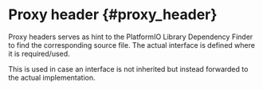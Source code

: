 # Proxy header {#proxy_header}

Proxy headers serves as hint to the PlatformIO Library Dependency Finder to find the corresponding source file.
The actual interface is defined where it is required/used.

This is used in case an interface is not inherited but instead forwarded to the actual 
implementation.
